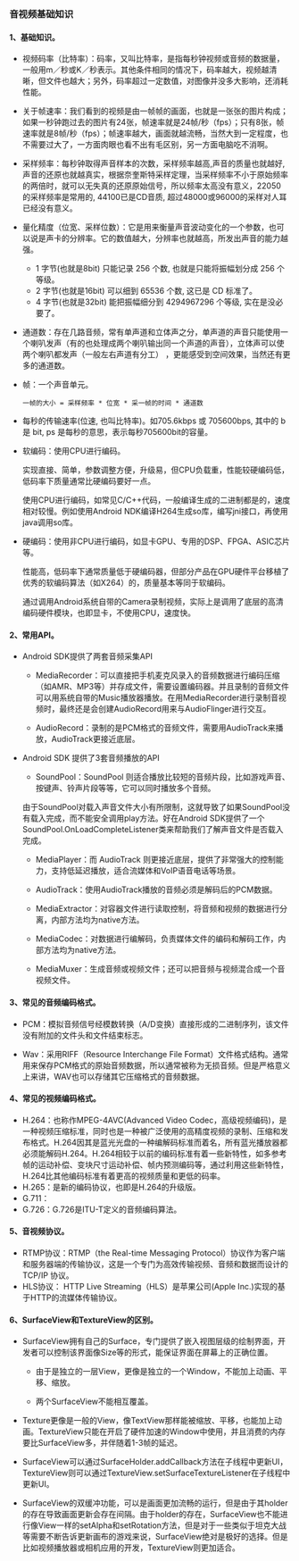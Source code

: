 ### 音视频基础知识

#### 1、基础知识。

 - 视频码率（比特率）：码率，又叫比特率，是指每秒钟视频或音频的数据量，一般用m／秒或K／秒表示。其他条件相同的情况下，码率越大，视频越清晰，但文件也越大；另外，码率超过一定数值，对图像并没多大影响，还消耗性能。
 
 - 关于帧速率：我们看到的视频是由一帧帧的画面，也就是一张张的图片构成；如果一秒钟跑过去的图片有24张，帧速率就是24帧/秒（fps）；只有8张，帧速率就是8帧/秒（fps）；帧速率越大，画面就越流畅，当然大到一定程度，也不需要过大了，一方面肉眼也看不出有毛区别，另一方面电脑吃不消啊。
 
 - 采样频率：每秒钟取得声音样本的次数，采样频率越高,声音的质量也就越好,声音的还原也就越真实，根据奈奎斯特采样定理，当采样频率不小于原始频率的两倍时，就可以无失真的还原原始信号，所以频率太高没有意义，22050 的采样频率是常用的, 44100已是CD音质, 超过48000或96000的采样对人耳已经没有意义。
 
 - 量化精度（位宽、采样位数）：它是用来衡量声音波动变化的一个参数，也可以说是声卡的分辨率。它的数值越大，分辨率也就越高，所发出声音的能力越强。
    - 1 字节(也就是8bit) 只能记录 256 个数, 也就是只能将振幅划分成 256 个等级。
    - 2 字节(也就是16bit) 可以细到 65536 个数, 这已是 CD 标准了。
    - 4 字节(也就是32bit) 能把振幅细分到 4294967296 个等级, 实在是没必要了。
    
 - 通道数：存在几路音频，常有单声道和立体声之分，单声道的声音只能使用一个喇叭发声（有的也处理成两个喇叭输出同一个声道的声音），立体声可以使两个喇叭都发声（一般左右声道有分工） ，更能感受到空间效果，当然还有更多的通道数。
 
 - 帧：一个声音单元。
 
   `一帧的大小 = 采样频率 * 位宽 * 采一帧的时间 * 通道数`
 
 - 每秒的传输速率(位速, 也叫比特率)。如705.6kbps 或 705600bps, 其中的 b 是 bit, ps 是每秒的意思，表示每秒705600bit的容量。
 
    
 - 软编码：使用CPU进行编码。
 
   实现直接、简单，参数调整方便，升级易，但CPU负载重，性能较硬编码低，低码率下质量通常比硬编码要好一点。
   
   使用CPU进行编码，如常见C/C++代码，一般编译生成的二进制都是的，速度相对较慢。例如使用Android NDK编译H264生成so库，编写jni接口，再使用java调用so库。
 
 - 硬编码：使用非CPU进行编码，如显卡GPU、专用的DSP、FPGA、ASIC芯片等。
 
   性能高，低码率下通常质量低于硬编码器，但部分产品在GPU硬件平台移植了优秀的软编码算法（如X264）的，质量基本等同于软编码。
   
   通过调用Android系统自带的Camera录制视频，实际上是调用了底层的高清编码硬件模块，也即显卡，不使用CPU，速度快。
 
#### 2、常用API。
 - Android SDK提供了两套音频采集API
 
   - MediaRecorder：可以直接把手机麦克风录入的音频数据进行编码压缩（如AMR、MP3等）并存成文件，需要设置编码器。并且录制的音频文件可以用系统自带的Music播放器播放。在用MediaRecorder进行录制音视频时，最终还是会创建AudioRecord用来与AudioFlinger进行交互。  
 
   - AudioRecord：录制的是PCM格式的音频文件，需要用AudioTrack来播放，AudioTrack更接近底层。
  
 - Android SDK 提供了3套音频播放的API
 
   - SoundPool：SoundPool 则适合播放比较短的音频片段，比如游戏声音、按键声、铃声片段等等，它可以同时播放多个音频。
 
    由于SoundPool对载入声音文件大小有所限制，这就导致了如果SoundPool没有载入完成，而不能安全调用play方法。好在Android SDK提供了一个SoundPool.OnLoadCompleteListener类来帮助我们了解声音文件是否载入完成。
    
   - MediaPlayer：而 AudioTrack 则更接近底层，提供了非常强大的控制能力，支持低延迟播放，适合流媒体和VoIP语音电话等场景。
 
   - AudioTrack：使用AudioTrack播放的音频必须是解码后的PCM数据。
 
   - MediaExtractor：对容器文件进行读取控制，将音频和视频的数据进行分离，内部方法均为native方法。
  
   - MediaCodec：对数据进行编解码，负责媒体文件的编码和解码工作，内部方法均为native方法。
  
   - MediaMuxer：生成音频或视频文件；还可以把音频与视频混合成一个音视频文件。

#### 3、常见的音频编码格式。
 - PCM：模拟音频信号经模数转换（A/D变换）直接形成的二进制序列，该文件没有附加的文件头和文件结束标志。
 
 - Wav：采用RIFF（Resource Interchange File Format）文件格式结构。通常用来保存PCM格式的原始音频数据，所以通常被称为无损音频。但是严格意义上来讲，WAV也可以存储其它压缩格式的音频数据。
 
 #### 4、常见的视频编码格式。
 - H.264：也称作MPEG-4AVC(Advanced Video Codec，高级视频编码)，是一种视频压缩标准，同时也是一种被广泛使用的高精度视频的录制、压缩和发布格式。H.264因其是蓝光光盘的一种编解码标准而着名，所有蓝光播放器都必须能解码H.264。H.264相较于以前的编码标准有着一些新特性，如多参考帧的运动补偿、变块尺寸运动补偿、帧内预测编码等，通过利用这些新特性，H.264比其他编码标准有着更高的视频质量和更低的码率。
 - H.265：是新的编码协议，也即是H.264的升级版。
 - G.711：
 - G.726：G.726是ITU-T定义的音频编码算法。
 
#### 5、音视频协议。
 - RTMP协议：RTMP（the Real-time Messaging Protocol）协议作为客户端和服务器端的传输协议，这是一个专门为高效传输视频、音频和数据而设计的 TCP/IP 协议。
 - HLS协议： HTTP Live Streaming（HLS）是苹果公司(Apple Inc.)实现的基于HTTP的流媒体传输协议。
 
#### 6、SurfaceView和TextureView的区别。
 
 - SurfaceView拥有自己的Surface，专门提供了嵌入视图层级的绘制界面，开发者可以控制该界面像Size等的形式，能保证界面在屏幕上的正确位置。
 
   - 由于是独立的一层View，更像是独立的一个Window，不能加上动画、平移、缩放。
   
   - 两个SurfaceView不能相互覆盖。
   
 - Texture更像是一般的View，像TextView那样能被缩放、平移，也能加上动画。TextureView只能在开启了硬件加速的Window中使用，并且消费的内存要比SurfaceView多，并伴随着1-3帧的延迟。
 
 - SurfaceView可以通过SurfaceHolder.addCallback方法在子线程中更新UI，TextureView则可以通过TextureView.setSurfaceTextureListener在子线程中更新UI。
 
 - SurfaceView的双缓冲功能，可以是画面更加流畅的运行，但是由于其holder的存在导致画面更新会存在间隔。由于holder的存在，SurfaceView也不能进行像View一样的setAlpha和setRotation方法，但是对于一些类似于坦克大战等需要不断告诉更新画布的游戏来说，SurfaceView绝对是极好的选择。但是比如视频播放器或相机应用的开发，TextureView则更加适合。

